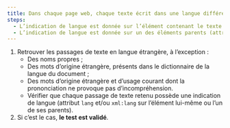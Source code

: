 ```yaml
---
title: Dans chaque page web, chaque texte écrit dans une langue différente de la [langue par défaut](#langue-par-defaut) vérifie-t-il une de ces conditions (hors cas particuliers) ?
steps:
  - L’indication de langue est donnée sur l’élément contenant le texte (attribut `lang` et/ou `xml:lang`) ;
  - L’indication de langue est donnée sur un des éléments parents (attribut `lang` et/ou `xml:lang`)
---
```


1. Retrouver les passages de texte en langue étrangère, à l’exception :
   - Des noms propres ;
   - Des mots d’origine étrangère, présents dans le dictionnaire de la langue du document ;
   - Des mots d’origine étrangère et d’usage courant dont la prononciation ne provoque pas d’incompréhension.
   - Vérifier que chaque passage de texte retenu possède une indication de langue (attribut `lang` et/ou `xml:lang` sur l’élément lui-même ou l’un de ses parents).
2. Si c’est le cas, **le test est validé**.
